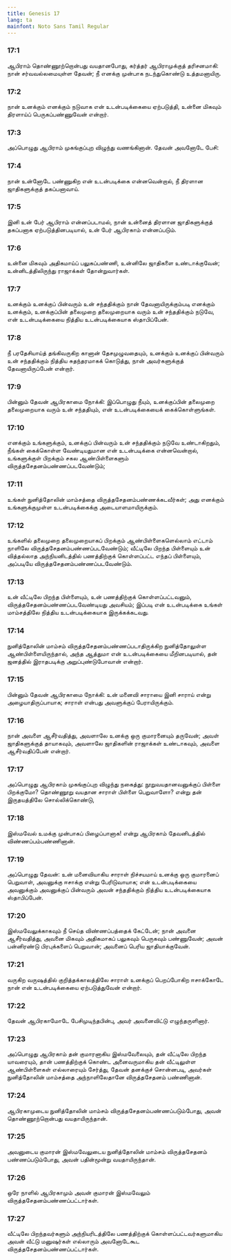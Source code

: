 ```yaml
---
title: Genesis 17
lang: ta
mainfont: Noto Sans Tamil Regular
---
```


###  17:1

ஆபிராம் தொண்ணூற்றொன்பது வயதானபோது, கர்த்தர் ஆபிராமுக்குத் தரிசனமாகி: நான் சர்வவல்லமையுள்ள தேவன்; நீ எனக்கு முன்பாக நடந்துகொண்டு உத்தமனாயிரு.

###  17:2

நான் உனக்கும் எனக்கும் நடுவாக என் உடன்படிக்கையை ஏற்படுத்தி, உன்னை மிகவும் திரளாய்ப் பெருகப்பண்ணுவேன் என்றார்.

###  17:3

அப்பொழுது ஆபிராம் முகங்குப்புற விழுந்து வணங்கினான். தேவன் அவனோடே பேசி:

###  17:4

நான் உன்னோடே பண்ணுகிற என் உடன்படிக்கை என்னவென்றால், நீ திரளான ஜாதிகளுக்குத் தகப்பனாவாய்.

###  17:5

இனி உன் பேர் ஆபிராம் என்னப்படாமல், நான் உன்னைத் திரளான ஜாதிகளுக்குத் தகப்பனாக ஏற்படுத்தினபடியால், உன் பேர் ஆபிரகாம் என்னப்படும்.

###  17:6

உன்னை மிகவும் அதிகமாய்ப் பலுகப்பண்ணி, உன்னிலே ஜாதிகளை உண்டாக்குவேன்; உன்னிடத்திலிருந்து ராஜாக்கள் தோன்றுவார்கள்.

###  17:7

உனக்கும் உனக்குப் பின்வரும் உன் சந்ததிக்கும் நான் தேவனாயிருக்கும்படி எனக்கும் உனக்கும், உனக்குப்பின் தலைமுறை தலைமுறையாக வரும் உன் சந்ததிக்கும் நடுவே, என் உடன்படிக்கையை நித்திய உடன்படிக்கையாக ஸ்தாபிப்பேன்.

###  17:8

நீ பரதேசியாய்த் தங்கிவருகிற கானான் தேசமுழுவதையும், உனக்கும் உனக்குப் பின்வரும் உன் சந்ததிக்கும் நித்திய சுதந்தரமாகக் கொடுத்து, நான் அவர்களுக்குத் தேவனாயிருப்பேன் என்றார்.

###  17:9

பின்னும் தேவன் ஆபிரகாமை நோக்கி: இப்பொழுது நீயும், உனக்குப்பின் தலைமுறை தலைமுறையாக வரும் உன் சந்ததியும், என் உடன்படிக்கையைக் கைக்கொள்ளுங்கள்.

###  17:10

எனக்கும் உங்களுக்கும், உனக்குப் பின்வரும் உன் சந்ததிக்கும் நடுவே உண்டாகிறதும், நீங்கள் கைக்கொள்ள வேண்டியதுமான என் உடன்படிக்கை என்னவென்றால், உங்களுக்குள் பிறக்கும் சகல ஆண்பிள்ளைகளும் விருத்தசேதனம்பண்ணப்படவேண்டும்;

###  17:11

உங்கள் நுனித்தோலின் மாம்சத்தை விருத்தசேதனம்பண்ணக்கடவீர்கள்; அது எனக்கும் உங்களுக்குமுள்ள உடன்படிக்கைக்கு அடையாளமாயிருக்கும்.

###  17:12

உங்களில் தலைமுறை தலைமுறையாகப் பிறக்கும் ஆண்பிள்ளைகளெல்லாம் எட்டாம் நாளிலே விருத்தசேதனம்பண்ணப்படவேண்டும்; வீட்டிலே பிறந்த பிள்ளையும் உன் வித்தல்லாத அந்நியனிடத்தில் பணத்திற்குக் கொள்ளப்பட்ட எந்தப் பிள்ளையும், அப்படியே விருத்தசேதனம்பண்ணப்படவேண்டும்.

###  17:13

உன் வீட்டிலே பிறந்த பிள்ளையும், உன் பணத்திற்குக் கொள்ளப்பட்டவனும், விருத்தசேதனம்பண்ணப்படவேண்டியது அவசியம்; இப்படி என் உடன்படிக்கை உங்கள் மாம்சத்திலே நித்திய உடன்படிக்கையாக இருக்கக்கடவது.

###  17:14

நுனித்தோலின் மாம்சம் விருத்தசேதனம்பண்ணப்படாதிருக்கிற நுனித்தோலுள்ள ஆண்பிள்ளையிருந்தால், அந்த ஆத்துமா என் உடன்படிக்கையை மீறினபடியால், தன் ஜனத்தில் இராதபடிக்கு அறுப்புண்டுபோவான் என்றார்.

###  17:15

பின்னும் தேவன் ஆபிரகாமை நோக்கி: உன் மனைவி சாராயை இனி சாராய் என்று அழையாதிருப்பாயாக; சாராள் என்பது அவளுக்குப் பேராயிருக்கும்.

###  17:16

நான் அவளை ஆசீர்வதித்து, அவளாலே உனக்கு ஒரு குமாரனையும் தருவேன்; அவள் ஜாதிகளுக்குத் தாயாகவும், அவளாலே ஜாதிகளின் ராஜாக்கள் உண்டாகவும், அவளை ஆசீர்வதிப்பேன் என்றார்.

###  17:17

அப்பொழுது ஆபிரகாம் முகங்குப்புற விழுந்து நகைத்து: நூறுவயதானவனுக்குப் பிள்ளை பிறக்குமோ? தொண்ணூறு வயதான சாராள் பிள்ளை பெறுவாளோ? என்று தன் இருதயத்திலே சொல்லிக்கொண்டு,

###  17:18

இஸ்மவேல் உமக்கு முன்பாகப் பிழைப்பானாக! என்று ஆபிரகாம் தேவனிடத்தில் விண்ணப்பம்பண்ணினான்.

###  17:19

அப்பொழுது தேவன்: உன் மனைவியாகிய சாராள் நிச்சயமாய் உனக்கு ஒரு குமாரனைப் பெறுவாள், அவனுக்கு ஈசாக்கு என்று பேரிடுவாயாக; என் உடன்படிக்கையை அவனுக்கும் அவனுக்குப் பின்வரும் அவன் சந்ததிக்கும் நித்திய உடன்படிக்கையாக ஸ்தாபிப்பேன்.

###  17:20

இஸ்மவேலுக்காகவும் நீ செய்த விண்ணப்பத்தைக் கேட்டேன்; நான் அவனை ஆசீர்வதித்து, அவனை மிகவும் அதிகமாகப் பலுகவும் பெருகவும் பண்ணுவேன்; அவன் பன்னிரண்டு பிரபுக்களைப் பெறுவான்; அவனைப் பெரிய ஜாதியாக்குவேன்.

###  17:21

வருகிற வருஷத்தில் குறித்தக்காலத்திலே சாராள் உனக்குப் பெறப்போகிற ஈசாக்கோடே நான் என் உடன்படிக்கையை ஏற்படுத்துவேன் என்றார்.

###  17:22

தேவன் ஆபிரகாமோடே பேசிமுடிந்தபின்பு, அவர் அவனைவிட்டு எழுந்தருளினார்.

###  17:23

அப்பொழுது ஆபிரகாம் தன் குமாரனாகிய இஸ்மவேலையும், தன் வீட்டிலே பிறந்த யாவரையும், தான் பணத்திற்குக் கொண்ட அனைவருமாகிய தன் வீட்டிலுள்ள ஆண்பிள்ளைகள் எல்லாரையும் சேர்த்து, தேவன் தனக்குச் சொன்னபடி, அவர்கள் நுனித்தோலின் மாம்சத்தை அந்நாளிலேதானே விருத்தசேதனம் பண்ணினான்.

###  17:24

ஆபிரகாமுடைய நுனித்தோலின் மாம்சம் விருத்தசேதனம்பண்ணப்படும்போது, அவன் தொண்ணூற்றொன்பது வயதாயிருந்தான்.

###  17:25

அவனுடைய குமாரன் இஸ்மவேலுடைய நுனித்தோலின் மாம்சம் விருத்தசேதனம் பண்ணப்படும்போது, அவன் பதின்மூன்று வயதாயிருந்தான்.

###  17:26

ஒரே நாளில் ஆபிரகாமும் அவன் குமாரன் இஸ்மவேலும் விருத்தசேதனம்பண்ணப்பட்டார்கள்.

###  17:27

வீட்டிலே பிறந்தவர்களும் அந்நியரிடத்திலே பணத்திற்குக் கொள்ளப்பட்டவர்களுமாகிய அவன் வீட்டு மனுஷர்கள் எல்லாரும் அவனோடேகூட விருத்தசேதனம்பண்ணப்பட்டார்கள்.


